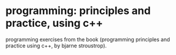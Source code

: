 # programming: principles and practice, using c++
programming exercises from the book (programming principles and practice using c++, by bjarne stroustrop).
